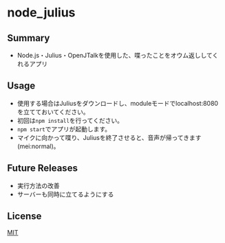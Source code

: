 # node_julius
## Summary
* Node.js・Julius・OpenJTalkを使用した、喋ったことをオウム返ししてくれるアプリ

## Usage
* 使用する場合はJuliusをダウンロードし、moduleモードでlocalhost:8080を立てておいてください。
* 初回は```npm install```を行ってください。
* ```npm start```でアプリが起動します。
* マイクに向かって喋り、Juliusを終了させると、音声が帰ってきます(mei:normal)。

## Future Releases
* 実行方法の改善
* サーバーも同時に立てるようにする

## License
[MIT](./LICENSE)

